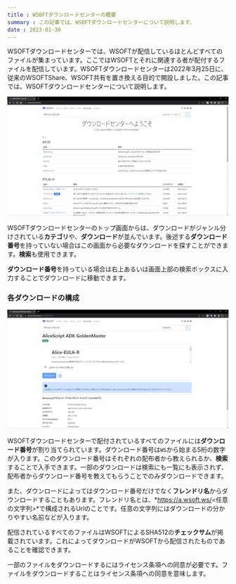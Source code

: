 ```yaml
---
title : WSOFTダウンロードセンターの概要
summary : この記事では、WSOFTダウンロードセンターについて説明します。
date : 2023-01-30
---
```


WSOFTダウンロードセンターでは、WSOFTが配信しているほとんどすべてのファイルが集まっています。ここではWSOFTとそれに関連する者が配付するファイルを配信しています。WSOFTダウンロードセンターは2022年3月25日に、従来のWSOFTShare、WSOFT共有を置き換える目的で開設しました。この記事では、WSOFTダウンロードセンターについて説明します。

![WSOFTダウンロードセンター](./media/0.jpg)

WSOFTダウンロードセンターのトップ画面からは、ダウンロードがジャンル分けされている**カテゴリ**や、**ダウンロード**が並んでいます。後述する**ダウンロード番号**を持っていない場合はこの画面から必要なダウンロードを探すことができます。**検索**も使用できます。

**ダウンロード番号**を持っている場合は右上あるいは画面上部の検索ボックスに入力することでダウンロードに移動できます。

### 各ダウンロードの構成
![WS00003](./media/1.jpg)

WSOFTダウンロードセンターで配付されているすべてのファイルには**ダウンロード番号**が割り当てられています。ダウンロード番号は`WS`から始まる5桁の数字が入ります。このダウンロード番号はそれぞれの配布者から教えられるか、**検索**することで入手できます。一部のダウンロードは検索にも一覧にも表示されず、配布者からダウンロード番号を教えてもらうことでのみダウンロードできます。

また、ダウンロードによってはダウンロード番号だけでなく**フレンドリ名**からダウンロードすることもあります。フレンドリ名とは、*https://a.wsoft.ws/<任意の文字列>*で構成されるUrlのことです。任意の文字列にはダウンロードの分かりやすい名前などが入ります。

配信されているすべてのファイルはWSOFTによるSHA512の**チェックサム**が掲載されています。これによってダウンロードがWSOFTから配信されたものであることを確認できます。

一部のファイルをダウンロードするにはライセンス条項への同意が必要です。ファイルをダウンロードすることはライセンス条項への同意を意味します。